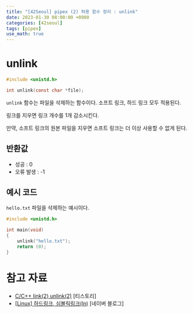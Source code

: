 ```yaml
---
title: "[42Seoul] pipex (2) 허용 함수 정리 : unlink"
date: 2023-01-30 08:00:00 +0900
categories: [42seoul]
tags: [pipex]
use_math: true
---
```


# unlink

```c
#include <unistd.h>

int unlink(const char *file);
```

`unlink` 함수는 파일을 삭제하는 함수이다. 소프트 링크, 하드 링크 모두 적용된다.

링크를 지우면 링크 개수를 1개 감소시킨다.

만약, 소프트 링크의 원본 파일을 지우면 소프트 링크는 더 이상 사용할 수 없게 된다.

## 반환값

- 성공 : 0
- 오류 발생 : -1

## 예시 코드

`hello.txt` 파일을 삭제하는 예시이다.

```c
#include <unistd.h>

int	main(void)
{
	unlink("hello.txt");
	return (0);
}
```

# 참고 자료

- [C/C++ link(2) unlink(2)](https://bubble-dev.tistory.com/entry/CC-link2-unlink2) [티스토리]
- [[Linux] 하드링크, 심볼릭링크(ln)](https://m.blog.naver.com/kwonkise/222038118502) [네이버 블로그]

